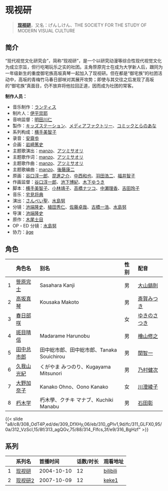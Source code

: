 # 现视研


> <u>**[现视研](https://bgm.tv/subject/928)**</u>，又名：げんしけん、THE SOCIETY FOR THE STUDY OF MODERN VISUAL CULTURE

## 简介

“现代视觉文化研究会”，简称“现视研”，是一个以研究动漫等综合性现代视觉文化为成立宗旨，但行吃喝玩乐之实的社团。主角笹原完士在成为大学新人后，跟同为一年级新生的重度御宅族高坂真琴一起加入了现视研。但在都是“御宅族”的社团活动中，高坂的青梅竹马春日部咲对其展开攻势；即使与其交往之后发现了高坂的“御宅族”真面目，仍不放弃将他拉回正道，因而成为社团的常客。

**制作人员：**
- 音乐制作：[ランティス](https://bgm.tv/person/57)
- 制片人：[伊平崇耶](https://bgm.tv/person/12024)
- 音响监督：[明田川仁](https://bgm.tv/person/477)
- 製作：[キッズステーション](https://bgm.tv/person/2655)、[メディアファクトリー](https://bgm.tv/person/1226)、[コミックとらのあな](https://bgm.tv/person/3331)
- 系列构成：[横手美智子](https://bgm.tv/person/337)
- 录音：[安齋歩](https://bgm.tv/person/29999)
- 企画：[岩崎篤史](https://bgm.tv/person/3774)
- 主题歌演出：[manzo](https://bgm.tv/person/3175)、[アツミサオリ](https://bgm.tv/person/6624)
- 主题歌作词：[manzo](https://bgm.tv/person/3175)、[アツミサオリ](https://bgm.tv/person/6624)
- 主题歌作曲：[manzo](https://bgm.tv/person/3175)、[アツミサオリ](https://bgm.tv/person/6624)
- 主题歌编曲：[manzo](https://bgm.tv/person/3175)、[後藤康二](https://bgm.tv/person/13121)
- 原画：[谷口淳一郎](https://bgm.tv/person/3063)、[昆進之介](https://bgm.tv/person/50299)、[中西和也](https://bgm.tv/person/32387)、[羽田浩二](https://bgm.tv/person/13188)、[福井智子](https://bgm.tv/person/55140)
- 作画监督：[谷口淳一郎](https://bgm.tv/person/3063)、[池下博紀](https://bgm.tv/person/23476)、[木下ゆうき](https://bgm.tv/person/3184)
- 脚本：[横手美智子](https://bgm.tv/person/337)、[小林靖子](https://bgm.tv/person/345)、[高橋ナツコ](https://bgm.tv/person/653)、[中瀬理香](https://bgm.tv/person/2728)、[吉田玲子](https://bgm.tv/person/508)
- 音乐：[宅見将典](https://bgm.tv/person/7299)
- 演出：[さんぺい聖](https://bgm.tv/person/13718)、[水島努](https://bgm.tv/person/623)
- 分镜：[池端隆史](https://bgm.tv/person/1614)、[植田秀仁](https://bgm.tv/person/806)、[佐藤卓哉](https://bgm.tv/person/200)、[古橋一浩](https://bgm.tv/person/271)、[水島努](https://bgm.tv/person/623)
- 导演：[池端隆史](https://bgm.tv/person/1614)
- 原作：[木尾士目](https://bgm.tv/person/1812)
- OP・ED 分镜：[水島努](https://bgm.tv/person/623)
- 协力：[âge](https://bgm.tv/person/1372)

## 角色

|     |   角色名   |   别名  | 性别 |  配音  |
|:--- |:------  |:----      |:---  |:--   |
| 1 | [笹原完士](https://bgm.tv/character/308) | Sasahara Kanji | 男 | [大山鎬則](https://bgm.tv/person/4444) |
| 2 | [高坂真琴](https://bgm.tv/character/309) | Kousaka Makoto | 男 | [斎賀みつき](https://bgm.tv/person/3924) |
| 3 | [春日部咲](https://bgm.tv/character/310) |  | 女 | [ゆきのさつき](https://bgm.tv/person/3821) |
| 4 | [斑目晴信](https://bgm.tv/character/311) | Madarame Harunobu | 男 | [檜山修之](https://bgm.tv/person/4105) |
| 5 | [田中总市郎](https://bgm.tv/character/312) | 田中総市郎、田中総市郎、Tanaka Souichirou | 男 | [関智一](https://bgm.tv/person/3868) |
| 6 | [久我山光紀](https://bgm.tv/character/313) | くがやま みつのり、Kugayama Mitsunori | 男 | [乃村健次](https://bgm.tv/person/4443) |
| 7 | [大野加奈子](https://bgm.tv/character/314) | Kanako Ohno、Oono Kanako | 女 | [川澄綾子](https://bgm.tv/person/740) |
| 8 | [朽木学](https://bgm.tv/character/316) | 朽木學、クチキ マナブ、Kuchiki Manabu | 男 | [石田彰](https://bgm.tv/person/3927) |

{{< slide "a8/c8/308_OdT4P,ed/de/309_DfXHy,06/eb/310_gPIv1,9d/fc/311_GLFX0,95/0a/312_VzScI,15/8f/313_agQGv,75/88/314_FIfcs,3f/e9/316_BgHzf" >}}

## 系列

|     | 系列名  | 首播时间       | 话数/时长 | 观看地址                                                      |
| :-- | :--- | :--------- | :---- | :-------------------------------------------------------- |
| 1   |[现视研](https://bgm.tv/subject/928)| 2004-10-10 | 12    | [bilibili](https://www.bilibili.com/bangumi/play/ss517)   |
| 2   |[现视研2](https://bgm.tv/subject/1219)| 2007-10-09 | 12    | [keke1](https://www.keke1.app/play/149656-12-548683.html) |



